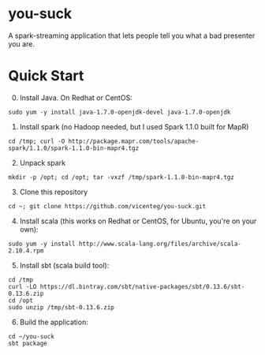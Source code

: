 you-suck
========

A spark-streaming application that lets people tell you what a bad presenter you are.

Quick Start
===========

0. Install Java. On Redhat or CentOS:

`sudo yum -y install java-1.7.0-openjdk-devel java-1.7.0-openjdk`

1. Install spark (no Hadoop needed, but I used Spark 1.1.0 built for MapR)

`cd /tmp; curl -O http://package.mapr.com/tools/apache-spark/1.1.0/spark-1.1.0-bin-mapr4.tgz`

2. Unpack spark

`mkdir -p /opt; cd /opt; tar -vxzf /tmp/spark-1.1.0-bin-mapr4.tgz`

3. Clone this repository

`cd ~; git clone https://github.com/vicenteg/you-suck.git`

4. Install scala (this works on Redhat or CentOS, for Ubuntu, you're on your own):

`sudo yum -y install http://www.scala-lang.org/files/archive/scala-2.10.4.rpm`

5. Install sbt (scala build tool):

```
cd /tmp
curl -LO https://dl.bintray.com/sbt/native-packages/sbt/0.13.6/sbt-0.13.6.zip
cd /opt
sudo unzip /tmp/sbt-0.13.6.zip
```

6. Build the application:

```
cd ~/you-suck
sbt package
```


